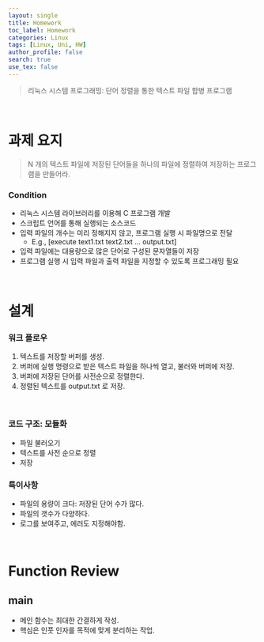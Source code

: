 ```yaml
---
layout: single
title: Homework
toc_label: Homework
categories: Linux
tags: [Linux, Uni, HW]
author_profile: false
search: true
use_tex: false
---
```


> 리눅스 시스템 프로그래밍: 단어 정렬을 통한 텍스트 파일 합병 프로그램

<br>

# 과제 요지
> N 개의 텍스트 파일에 저장된 단어들을 하나의 파일에 정렬하여 저장하는 프로그램을 만들어라.

### Condition
- 리눅스 시스템 라이브러리를 이용해 C 프로그램 개발
- 스크립트 언어를 통해 실행되는 소스코드
- 입력 파일의 개수는 미리 정해지지 않고, 프로그램 실행 시 파일명으로 전달
  - E.g., [execute text1.txt text2.txt ... output.txt]
- 입력 파일에는 대용량으로 많은 단어로 구성된 문자열들이 저장
- 프로그램 실행 시 입력 파일과 출력 파일을 지정할 수 있도록 프로그래밍 필요


<br>

# 설계
### 워크 플로우

1. 텍스트를 저장할 버퍼를 생성.
2. 버퍼에 실행 명령으로 받은 텍스트 파일을 하나씩 열고, 불러와 버퍼에 저장.
3. 버퍼에 저장된 단어를 사전순으로 정렬한다.
4. 정렬된 텍스트를 output.txt 로 저장.

<br>

### 코드 구조: 모듈화

- 파일 불러오기
- 텍스트를 사전 순으로 정렬
- 저장

### 특이사항
- 파일의 용량이 크다: 저장된 단어 수가 많다. 
- 파일의 갯수가 다양하다. 
- 로그를 보여주고, 에러도 지정해야함.

<br>

# Function Review

## main
- 메인 함수는 최대한 간결하게 작성.
- 핵심은 인풋 인자를 목적에 맞게 분리하는 작업.





